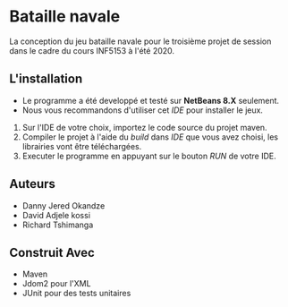 # Bataille navale

La conception du jeu bataille navale pour le troisième projet de session dans le cadre du cours INF5153 à l'été 2020.

## L'installation

- Le programme a été developpé et testé sur **NetBeans 8.X** seulement.
- Nous vous recommandons d'utiliser cet _IDE_ pour installer le jeux.

1. Sur l'IDE de votre choix, importez le code source du projet maven.
2. Compiler le projet à l'aide du _build_ dans _IDE_ que vous avez choisi, les librairies vont être téléchargées.
3. Executer le programme en appuyant sur le bouton _RUN_ de votre IDE.

## Auteurs

- Danny Jered Okandze
- David Adjele kossi
- Richard Tshimanga

## Construit Avec

- Maven
- Jdom2 pour l'XML
- JUnit pour des tests unitaires
